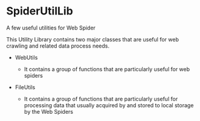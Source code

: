 # SpiderUtilLib
A few useful utilities for Web Spider

This Utility Library contains two major classes that are useful for web crawling and related data process needs. 

* WebUtils

  * It contains a group of functions that are particularly useful for web spiders

* FileUtils

  * It contains a group of functions that are particularly useful for processing data that usually acquired by and stored to local storage by the Web Spiders

    
